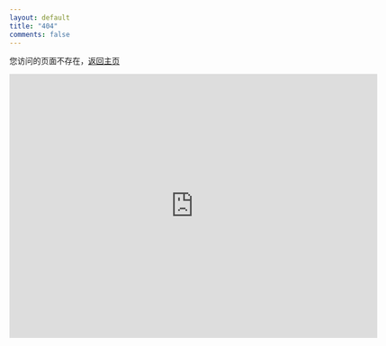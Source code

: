 ```yaml
---
layout: default
title: "404"
comments: false
---
```


<div>
<p>
      您访问的页面不存在，<a href="http://zh.5long.me">返回主页</a>

</p>
<iframe scrolling='no' frameborder='0' src='http://yibo.iyiyun.com/Home/Distribute/ad404/key/327137' width='654' height='470' style='display:block;'></iframe>
</div>
